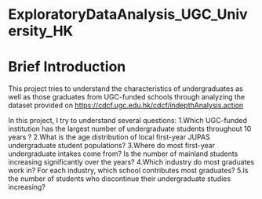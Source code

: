 # ExploratoryDataAnalysis_UGC_University_HK
# Brief Introduction 

This project tries to understand the characteristics of undergraduates as well as those graduates from UGC-funded schools through analyzing the dataset provided on https://cdcf.ugc.edu.hk/cdcf/indepthAnalysis.action

In this project, I try to understand several questions:
1.Which UGC-funded institution has the largest number of undergraduate students throughout 10 years ?
2.What is the age distribution of local first-year JUPAS undergraduate student populations? 
3.Where do most first-year undergraduate intakes come from? Is the number of mainland students increasing significantly over the years?
4.Which industry do most graduates work in? For each industry, which school contributes most graduates?
5.Is the number of students who discontinue their undergraduate studies increasing?


